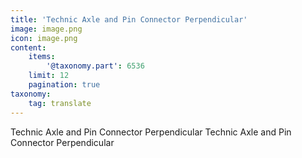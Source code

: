 ```yaml
---
title: 'Technic Axle and Pin Connector Perpendicular'
image: image.png
icon: image.png
content:
    items:
        '@taxonomy.part': 6536
    limit: 12
    pagination: true
taxonomy:
    tag: translate
---
```


Technic Axle and Pin Connector Perpendicular
Technic Axle and Pin Connector Perpendicular
